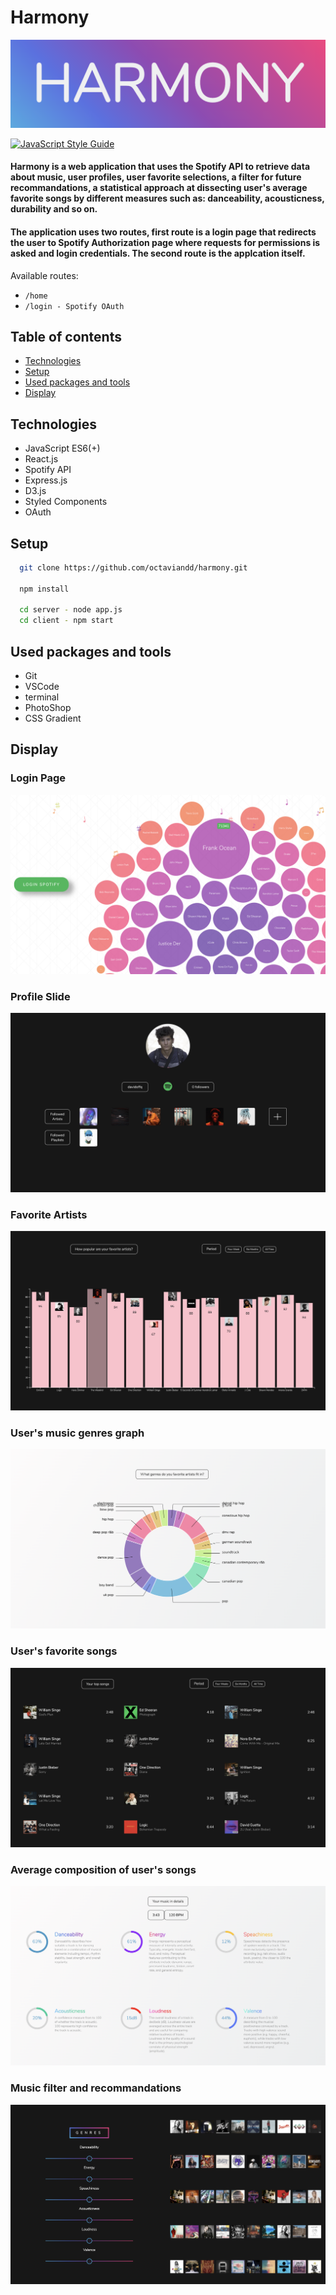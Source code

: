 <!-- @format -->

# Harmony

![](harmonylogo.png)

[![JavaScript Style Guide](https://img.shields.io/badge/code_style-standard-brightgreen.svg)](https://standardjs.com)

#### Harmony is a web application that uses the Spotify API to retrieve data about music, user profiles, user favorite selections, a filter for future recommandations, a statistical approach at dissecting user's average favorite songs by different measures such as: danceability, acousticness, durability and so on.

#### The application uses two routes, first route is a login page that redirects the user to Spotify Authorization page where requests for permissions is asked and login credentials. The second route is the applcation itself.

Available routes:

- `/home`
- `/login - Spotify OAuth`

## Table of contents

- [Technologies](#technologies)
- [Setup](#setup)
- [Used packages and tools](#used-packages-and-tools)
- [Display](#display)

## Technologies

- JavaScript ES6(+)
- React.js
- Spotify API
- Express.js
- D3.js
- Styled Components
- OAuth

## Setup

```bash
  git clone https://github.com/octaviandd/harmony.git

  npm install

  cd server - node app.js
  cd client - npm start
```

## Used packages and tools

- Git
- VSCode
- terminal
- PhotoShop
- CSS Gradient

## Display

### Login Page

![](harmonylogin.png)

### Profile Slide

![](harmonyprofile.png)

### Favorite Artists

![](harmonyartists.png)

### User's music genres graph

![](harmonygenres.png)

### User's favorite songs

![](harmonysongs.png)

### Average composition of user's songs

![](harmonycomposition.png)

### Music filter and recommandations

![](harmonysearch.png)
